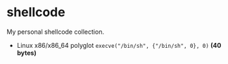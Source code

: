 # shellcode
My personal shellcode collection.

- Linux x86/x86_64 polyglot `execve("/bin/sh", {"/bin/sh", 0}, 0)` **(40 bytes)**
